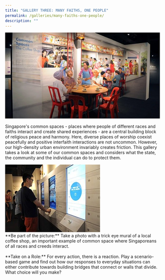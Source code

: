 ```yaml
---
title: "GALLERY THREE: MANY FAITHS, ONE PEOPLE"
permalink: /galleries/many-faiths-one-people/
description: ""
---
```

![GALLERY THREE: MANY FAITHS, ONE PEOPLE](/images/G3_1.jpg)

Singapore's common spaces - places where people of different races and faiths interact and create shared experiences - are a central building block of religious peace and harmony. Here, diverse places of worship coexist peacefully and positive interfaith interactions are not uncommon. However, our high-density urban environment invariably creates friction. This gallery takes a look at some of our common spaces and considers what the state, the community and the individual can do to protect them.

<div class="row">
<div class="col is-4"><img src="/images/G3_highlights.jpg" /></div>
<div class="col is-8">**Be part of the picture:**  Take a photo with a trick eye mural of a local coffee shop, an important example of common space where Singaporeans of all races and creeds interact. <br /><br />**Take on a Role:** For every action, there is a reaction. Play a scenario-based game and find out how our responses to everyday situations can either contribute towards building bridges that connect or walls that divide. What choice will you make?</div>
	</div>